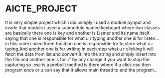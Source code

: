 # AICTE_PROJECT
It is very simple project which i did..simply i used a module pynput and inside that module i used a submodule named keyboard.where two classes are basically there one is key and another is Listner and its name itself saying that one is responsible for what u r typing another one is for listen... in this code i used three function one is responsible for to store what u r typing.And another one is for writing in each step what u r clicking it will fetch the data from list.and convert it into the string and simply insert into the file.and another one is for .if by any change if you want to stop the capturing so .esc is a prebuilt method is there where if u click esc then program ends or u can say that it allows main thread to end the program...
